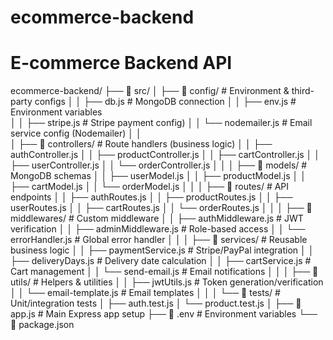 # ecommerce-backend
# E-commerce Backend API
ecommerce-backend/
├── 📁 src/
│   ├── 📁 config/          # Environment & third-party configs
│   │   ├── db.js          # MongoDB connection
│   │   ├── env.js         # Environment variables      
│   │   ├── stripe.js      # Stripe payment config)
│   │   └── nodemailer.js     # Email service config (Nodemailer)
│   │    
│   ├── 📁 controllers/     # Route handlers (business logic)
│   │   ├── authController.js
│   │   ├── productController.js
│   │   ├── cartController.js
│   │   ├── userController.js
│   │   └── orderController.js
│   │
│   ├── 📁 models/          # MongoDB schemas
│   │   ├── userModel.js
│   │   ├── productModel.js
│   │   ├── cartModel.js
│   │   └── orderModel.js
│   │
│   ├── 📁 routes/          # API endpoints
│   │   ├── authRoutes.js
│   │   ├── productRoutes.js
│   │   ├── userRoutes.js
│   │   ├── cartRoutes.js
│   │   └── orderRoutes.js
│   │
│   ├── 📁 middlewares/          # Custom middleware
│   │   ├── authMiddleware.js    # JWT verification
│   │   ├── adminMiddleware.js   # Role-based access
│   │   └── errorHandler.js      # Global error handler
│   │
│   ├── 📁 services/          # Reusable business logic
│   │   ├── paymentService.js # Stripe/PayPal integration
│   │   ├── deliveryDays.js   # Delivery date calculation
│   │   ├── cartService.js    # Cart management
│   │   └── send-email.js     # Email notifications
│   │
│   ├── 📁 utils/           # Helpers & utilities
│   │   ├── jwtUtils.js     # Token generation/verification
│   │   └── email-template.js   # Email templates
│   │
│   └── 📁 tests/           # Unit/integration tests
│       ├── auth.test.js
│       └── product.test.js
│
├── 📄 app.js               # Main Express app setup
├── 📄 .env                 # Environment variables
└── 📄 package.json







